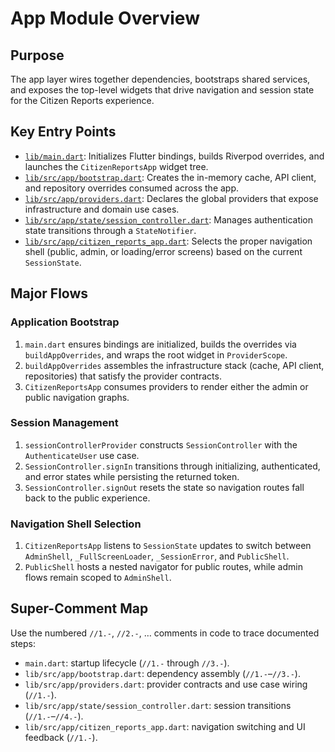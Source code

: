 # App Module Overview

## Purpose
The app layer wires together dependencies, bootstraps shared services, and exposes the top-level widgets that drive navigation and session state for the Citizen Reports experience.

## Key Entry Points
- [`lib/main.dart`](../../lib/main.dart): Initializes Flutter bindings, builds Riverpod overrides, and launches the `CitizenReportsApp` widget tree.
- [`lib/src/app/bootstrap.dart`](../../lib/src/app/bootstrap.dart): Creates the in-memory cache, API client, and repository overrides consumed across the app.
- [`lib/src/app/providers.dart`](../../lib/src/app/providers.dart): Declares the global providers that expose infrastructure and domain use cases.
- [`lib/src/app/state/session_controller.dart`](../../lib/src/app/state/session_controller.dart): Manages authentication state transitions through a `StateNotifier`.
- [`lib/src/app/citizen_reports_app.dart`](../../lib/src/app/citizen_reports_app.dart): Selects the proper navigation shell (public, admin, or loading/error screens) based on the current `SessionState`.

## Major Flows
### Application Bootstrap
1. `main.dart` ensures bindings are initialized, builds the overrides via `buildAppOverrides`, and wraps the root widget in `ProviderScope`.
2. `buildAppOverrides` assembles the infrastructure stack (cache, API client, repositories) that satisfy the provider contracts.
3. `CitizenReportsApp` consumes providers to render either the admin or public navigation graphs.

### Session Management
1. `sessionControllerProvider` constructs `SessionController` with the `AuthenticateUser` use case.
2. `SessionController.signIn` transitions through initializing, authenticated, and error states while persisting the returned token.
3. `SessionController.signOut` resets the state so navigation routes fall back to the public experience.

### Navigation Shell Selection
1. `CitizenReportsApp` listens to `SessionState` updates to switch between `AdminShell`, `_FullScreenLoader`, `_SessionError`, and `PublicShell`.
2. `PublicShell` hosts a nested navigator for public routes, while admin flows remain scoped to `AdminShell`.

## Super-Comment Map
Use the numbered `//1.-`, `//2.-`, … comments in code to trace documented steps:
- `main.dart`: startup lifecycle (`//1.-` through `//3.-`).
- `lib/src/app/bootstrap.dart`: dependency assembly (`//1.-`–`//3.-`).
- `lib/src/app/providers.dart`: provider contracts and use case wiring (`//1.-`).
- `lib/src/app/state/session_controller.dart`: session transitions (`//1.-`–`//4.-`).
- `lib/src/app/citizen_reports_app.dart`: navigation switching and UI feedback (`//1.-`).
